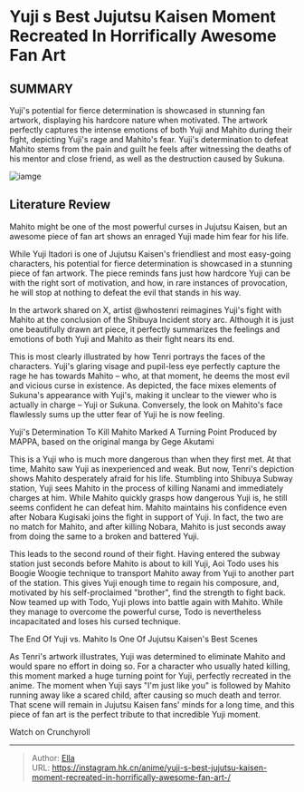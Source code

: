 # Yuji s Best Jujutsu Kaisen Moment Recreated In Horrifically Awesome Fan Art 


## SUMMARY 



  Yuji&#39;s potential for fierce determination is showcased in stunning fan artwork, displaying his hardcore nature when motivated.   The artwork perfectly captures the intense emotions of both Yuji and Mahito during their fight, depicting Yuji&#39;s rage and Mahito&#39;s fear.   Yuji&#39;s determination to defeat Mahito stems from the pain and guilt he feels after witnessing the deaths of his mentor and close friend, as well as the destruction caused by Sukuna.  

![iamge](https://static1.srcdn.com/wordpress/wp-content/uploads/2024/01/jjk-yuji-chases-after-mahito.jpg)

## Literature Review

Mahito might be one of the most powerful curses in Jujutsu Kaisen, but an awesome piece of fan art shows an enraged Yuji made him fear for his life.




While Yuji Itadori is one of Jujutsu Kaisen&#39;s friendliest and most easy-going characters, his potential for fierce determination is showcased in a stunning piece of fan artwork. The piece reminds fans just how hardcore Yuji can be with the right sort of motivation, and how, in rare instances of provocation, he will stop at nothing to defeat the evil that stands in his way.




In the artwork shared on X, artist @whostenri reimagines Yuji&#39;s fight with Mahito at the conclusion of the Shibuya Incident story arc. Although it is just one beautifully drawn art piece, it perfectly summarizes the feelings and emotions of both Yuji and Mahito as their fight nears its end.


 

This is most clearly illustrated by how Tenri portrays the faces of the characters. Yuji&#39;s glaring visage and pupil-less eye perfectly capture the rage he has towards Mahito – who, at that moment, he deems the most evil and vicious curse in existence. As depicted, the face mixes elements of Sukuna&#39;s appearance with Yuji&#39;s, making it unclear to the viewer who is actually in charge – Yuji or Sukuna. Conversely, the look on Mahito&#39;s face flawlessly sums up the utter fear of Yuji he is now feeling.





 Yuji&#39;s Determination To Kill Mahito Marked A Turning Point 
Produced by MAPPA, based on the original manga by Gege Akutami
          

This is a Yuji who is much more dangerous than when they first met. At that time, Mahito saw Yuji as inexperienced and weak. But now, Tenri&#39;s depiction shows Mahito desperately afraid for his life. Stumbling into Shibuya Subway station, Yuji sees Mahito in the process of killing Nanami and immediately charges at him. While Mahito quickly grasps how dangerous Yuji is, he still seems confident he can defeat him. Mahito maintains his confidence even after Nobara Kugisaki joins the fight in support of Yuji. In fact, the two are no match for Mahito, and after killing Nobara, Mahito is just seconds away from doing the same to a broken and battered Yuji.

This leads to the second round of their fight. Having entered the subway station just seconds before Mahito is about to kill Yuji, Aoi Todo uses his Boogie Woogie technique to transport Mahito away from Yuji to another part of the station. This gives Yuji enough time to regain his composure, and, motivated by his self-proclaimed &#34;brother&#34;, find the strength to fight back. Now teamed up with Todo, Yuji plows into battle again with Mahito. While they manage to overcome the powerful curse, Todo is nevertheless incapacitated and loses his cursed technique.






 The End Of Yuji vs. Mahito Is One Of Jujutsu Kaisen&#39;s Best Scenes 

 

As Tenri&#39;s artwork illustrates, Yuji was determined to eliminate Mahito and would spare no effort in doing so. For a character who usually hated killing, this moment marked a huge turning point for Yuji, perfectly recreated in the anime. The moment when Yuji says &#34;I&#39;m just like you&#34; is followed by Mahito running away like a scared child, after causing so much death and terror. That scene will remain in Jujutsu Kaisen fans&#39; minds for a long time, and this piece of fan art is the perfect tribute to that incredible Yuji moment. 

Watch on Crunchyroll



---

> Author: [Ella](https://instagram.hk.cn/)  
> URL: https://instagram.hk.cn/anime/yuji-s-best-jujutsu-kaisen-moment-recreated-in-horrifically-awesome-fan-art-/  

